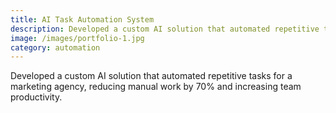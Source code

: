 ```yaml
---
title: AI Task Automation System
description: Developed a custom AI solution that automated repetitive tasks for a marketing agency, reducing manual work by 70% and increasing team productivity.
image: /images/portfolio-1.jpg
category: automation
---
```


Developed a custom AI solution that automated repetitive tasks for a marketing agency, reducing manual work by 70% and increasing team productivity.